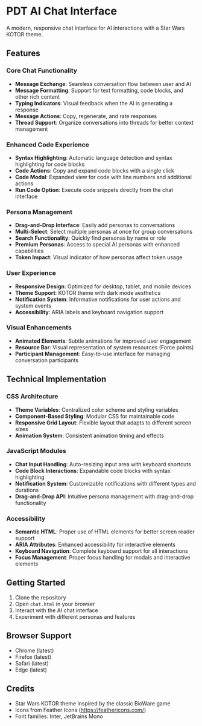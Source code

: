 # PDT AI Chat Interface

A modern, responsive chat interface for AI interactions with a Star Wars KOTOR theme.

## Features

### Core Chat Functionality
- **Message Exchange**: Seamless conversation flow between user and AI
- **Message Formatting**: Support for text formatting, code blocks, and other rich content
- **Typing Indicators**: Visual feedback when the AI is generating a response
- **Message Actions**: Copy, regenerate, and rate responses
- **Thread Support**: Organize conversations into threads for better context management

### Enhanced Code Experience
- **Syntax Highlighting**: Automatic language detection and syntax highlighting for code blocks
- **Code Actions**: Copy and expand code blocks with a single click
- **Code Modal**: Expanded view for code with line numbers and additional actions
- **Run Code Option**: Execute code snippets directly from the chat interface

### Persona Management
- **Drag-and-Drop Interface**: Easily add personas to conversations
- **Multi-Select**: Select multiple personas at once for group conversations
- **Search Functionality**: Quickly find personas by name or role
- **Premium Personas**: Access to special AI personas with enhanced capabilities
- **Token Impact**: Visual indicator of how personas affect token usage

### User Experience
- **Responsive Design**: Optimized for desktop, tablet, and mobile devices
- **Theme Support**: KOTOR theme with dark mode aesthetics
- **Notification System**: Informative notifications for user actions and system events
- **Accessibility**: ARIA labels and keyboard navigation support

### Visual Enhancements
- **Animated Elements**: Subtle animations for improved user engagement
- **Resource Bar**: Visual representation of system resources (Force points)
- **Participant Management**: Easy-to-use interface for managing conversation participants

## Technical Implementation

### CSS Architecture
- **Theme Variables**: Centralized color scheme and styling variables
- **Component-Based Styling**: Modular CSS for maintainable code
- **Responsive Grid Layout**: Flexible layout that adapts to different screen sizes
- **Animation System**: Consistent animation timing and effects

### JavaScript Modules
- **Chat Input Handling**: Auto-resizing input area with keyboard shortcuts
- **Code Block Interactions**: Expandable code blocks with syntax highlighting
- **Notification System**: Customizable notifications with different types and durations
- **Drag-and-Drop API**: Intuitive persona management with drag-and-drop functionality

### Accessibility
- **Semantic HTML**: Proper use of HTML elements for better screen reader support
- **ARIA Attributes**: Enhanced accessibility for interactive elements
- **Keyboard Navigation**: Complete keyboard support for all interactions
- **Focus Management**: Proper focus handling for modals and interactive elements

## Getting Started

1. Clone the repository
2. Open `chat.html` in your browser
3. Interact with the AI chat interface
4. Experiment with different personas and features

## Browser Support

- Chrome (latest)
- Firefox (latest)
- Safari (latest)
- Edge (latest)

## Credits

- Star Wars KOTOR theme inspired by the classic BioWare game
- Icons from Feather Icons (https://feathericons.com/)
- Font families: Inter, JetBrains Mono
